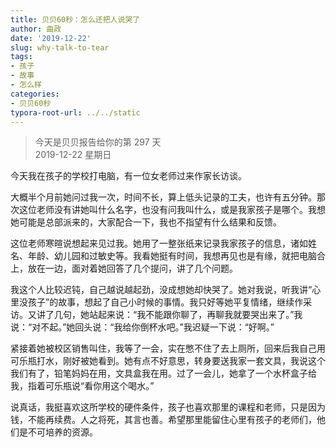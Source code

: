 ```yaml
---
title: 贝贝60秒：怎么还把人说哭了
author: 曲政
date: '2019-12-22'
slug: why-talk-to-tear
tags:
- 孩子
- 故事
- 怎么样
categories:
- 贝贝60秒
typora-root-url: ../../static
---
```

> 今天是贝贝报告给你的第 297 天   
> 2019-12-22 星期日 

今天我在孩子的学校打电脑，有一位女老师过来作家长访谈。

大概半个月前她问过我一次，时间不长，算上低头记录的工夫，也许有五分钟。那次这位老师没有讲她叫什么名字，也没有问我叫什么，或是我家孩子是哪个。我想她可能是总部派来的，大家配合一下，我也不指望有什么结果和反馈。

这位老师寒暄说想起来见过我。她用了一整张纸来记录我家孩子的信息，诸如姓名、年龄、幼儿园和过敏史等。我看她挺有时间，我想再见也是有缘，就把电脑合上，放在一边，面对着她回答了几个提问，讲了几个问题。

我这个人比较迟钝，自己越说越起劲，没成想她却快哭了。她对我说，听我讲“心里没孩子”的故事，想起了自己小时候的事情。我只好等她平复情绪，继续作采访。又讲了几句，她站起来说：“我不能跟你聊了，再聊我就要哭出来了。”我说：“对不起。”她回头说：“我给你倒杯水吧。”我迟疑一下说：“好啊。”

紧接着她被校区销售叫住，我等了一会，实在憋不住了去上厕所，回来后我自己用可乐瓶打水，刚好被她看到。她有点不好意思，转身要送我家一套文具，我说这个我们有了，铅笔妈妈在用，文具盒我在用。过了一会儿，她拿了一个水杯盒子给我，指着可乐瓶说“看你用这个喝水。”

说真话，我挺喜欢这所学校的硬件条件，孩子也喜欢那里的课程和老师，只是因为钱，不能再续费。人之将死，其言也善。希望那里能留住心里有孩子的老师们，他们是不可培养的资源。